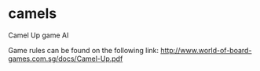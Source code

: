 # camels
Camel Up game AI

Game rules can be found on the following link: http://www.world-of-board-games.com.sg/docs/Camel-Up.pdf
